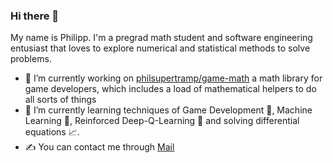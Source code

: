 ### Hi there 👋
My name is Philipp.
I'm a pregrad math student and software engineering entusiast that loves to explore numerical and statistical methods to solve problems.

- 🔭 I’m currently working on [philsupertramp/game-math](https://github.com/philsupertramp/game-math) a math library for game developers, which includes a load of mathematical helpers to do all sorts of things
- 🌱 I’m currently learning techniques of Game Development 👾, Machine Learning 🤖, Reinforced Deep-Q-Learning 🐤 and solving differential equations 📈.
- ✍️ You can contact me through [Mail](mailto:philipp@godesteem.de)
